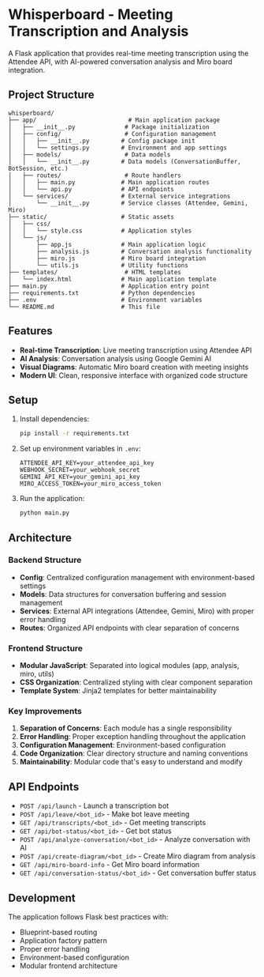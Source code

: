 # Whisperboard - Meeting Transcription and Analysis

A Flask application that provides real-time meeting transcription using the Attendee API, with AI-powered conversation analysis and Miro board integration.

## Project Structure

```
whisperboard/
├── app/                          # Main application package
│   ├── __init__.py              # Package initialization
│   ├── config/                  # Configuration management
│   │   ├── __init__.py         # Config package init
│   │   └── settings.py         # Environment and app settings
│   ├── models/                  # Data models
│   │   └── __init__.py         # Data models (ConversationBuffer, BotSession, etc.)
│   ├── routes/                  # Route handlers
│   │   ├── main.py             # Main application routes
│   │   └── api.py              # API endpoints
│   └── services/               # External service integrations
│       └── __init__.py         # Service classes (Attendee, Gemini, Miro)
├── static/                     # Static assets
│   ├── css/
│   │   └── style.css           # Application styles
│   └── js/
│       ├── app.js              # Main application logic
│       ├── analysis.js         # Conversation analysis functionality
│       ├── miro.js             # Miro board integration
│       └── utils.js            # Utility functions
├── templates/                   # HTML templates
│   └── index.html              # Main application template
├── main.py                     # Application entry point
├── requirements.txt            # Python dependencies
├── .env                        # Environment variables
└── README.md                   # This file
```

## Features

- **Real-time Transcription**: Live meeting transcription using Attendee API
- **AI Analysis**: Conversation analysis using Google Gemini AI
- **Visual Diagrams**: Automatic Miro board creation with meeting insights
- **Modern UI**: Clean, responsive interface with organized code structure

## Setup

1. Install dependencies:
   ```bash
   pip install -r requirements.txt
   ```

2. Set up environment variables in `.env`:
   ```
   ATTENDEE_API_KEY=your_attendee_api_key
   WEBHOOK_SECRET=your_webhook_secret
   GEMINI_API_KEY=your_gemini_api_key
   MIRO_ACCESS_TOKEN=your_miro_access_token
   ```

3. Run the application:
   ```bash
   python main.py
   ```

## Architecture

### Backend Structure

- **Config**: Centralized configuration management with environment-based settings
- **Models**: Data structures for conversation buffering and session management
- **Services**: External API integrations (Attendee, Gemini, Miro) with proper error handling
- **Routes**: Organized API endpoints with clear separation of concerns

### Frontend Structure

- **Modular JavaScript**: Separated into logical modules (app, analysis, miro, utils)
- **CSS Organization**: Centralized styling with clear component separation
- **Template System**: Jinja2 templates for better maintainability

### Key Improvements

1. **Separation of Concerns**: Each module has a single responsibility
2. **Error Handling**: Proper exception handling throughout the application
3. **Configuration Management**: Environment-based configuration
4. **Code Organization**: Clear directory structure and naming conventions
5. **Maintainability**: Modular code that's easy to understand and modify

## API Endpoints

- `POST /api/launch` - Launch a transcription bot
- `POST /api/leave/<bot_id>` - Make bot leave meeting
- `GET /api/transcripts/<bot_id>` - Get meeting transcripts
- `GET /api/bot-status/<bot_id>` - Get bot status
- `POST /api/analyze-conversation/<bot_id>` - Analyze conversation with AI
- `POST /api/create-diagram/<bot_id>` - Create Miro diagram from analysis
- `GET /api/miro-board-info` - Get Miro board information
- `GET /api/conversation-status/<bot_id>` - Get conversation buffer status

## Development

The application follows Flask best practices with:
- Blueprint-based routing
- Application factory pattern
- Proper error handling
- Environment-based configuration
- Modular frontend architecture
